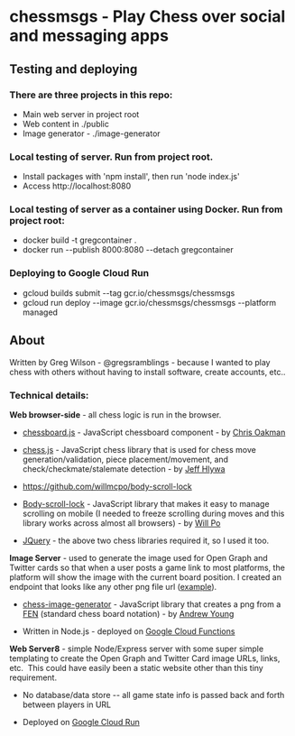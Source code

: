 # chessmsgs - Play Chess over social and messaging apps

## Testing and deploying

### There are three projects in this repo:
* Main web server in project root
* Web content in ./public
* Image generator - ./image-generator

### Local testing of server. Run from project root.
* Install packages with 'npm install', then run 'node index.js'
* Access http://localhost:8080

### Local testing of server as a container using Docker. Run from project root:
* docker build -t gregcontainer .
* docker run --publish 8000:8080 --detach gregcontainer

### Deploying to Google Cloud Run
* gcloud builds submit --tag gcr.io/chessmsgs/chessmsgs
* gcloud run deploy --image gcr.io/chessmsgs/chessmsgs --platform managed


## About

Written by Greg Wilson - @gregsramblings - because I wanted to play chess with others without having to install software, create accounts, etc..

### Technical details:

**Web browser-side** - all chess logic is run in the browser. 

-   [chessboard.js](https://github.com/oakmac/chessboardjs/) - JavaScript chessboard component - by [Chris Oakman](https://twitter.com/oakmac1)

-   [chess.js](https://github.com/jhlywa/chess.js) - JavaScript chess library that is used for chess move generation/validation, piece placement/movement, and check/checkmate/stalemate detection - by [Jeff Hlywa](https://twitter.com/jhlywa)

-   <https://github.com/willmcpo/body-scroll-lock>

-   [Body-scroll-lock](https://github.com/willmcpo/body-scroll-lock) - JavaScript library that makes it easy to manage scrolling on mobile (I needed to freeze scrolling during moves and this library works across almost all browsers) - by [Will Po](https://github.com/willmcpo)

-   [JQuery](https://jquery.com/) - the above two chess libraries required it, so I used it too.

**Image Server** - used to generate the image used for Open Graph and Twitter cards so that when a user posts a game link to most platforms, the platform will show the image with the current board position. I created an endpoint that looks like any other png file url ([example](https://us-central1-chessmsgs.cloudfunctions.net/chessmsgs-image/r2qkb1r/ppp1pppp/2n2n2/3p1bB1/3P4/2N1P3/PPP2PPP/R2QKBNR%20w%20KQkq%20-%201%205.png)).

-   [chess-image-generator](https://github.com/andyruwruw/chess-image-generator) - JavaScript library that creates a png from a [FEN](https://en.wikipedia.org/wiki/Forsyth%E2%80%93Edwards_Notation) (standard chess board notation) - by [Andrew Young](https://andyruwruw.com/)

-   Written in Node.js - deployed on [Google Cloud Functions](https://cloud.google.com/functions)

**Web Server8**  - simple Node/Express server with some super simple templating to create the Open Graph and Twitter Card image URLs, links, etc.  This could have easily been a static website other than this tiny requirement.

-   No database/data store -- all game state info is passed back and forth between players in URL

-   Deployed on [Google Cloud Run](https://cloud.google.com/run)
